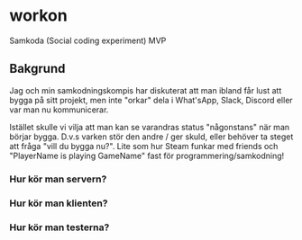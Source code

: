 # workon
Samkoda (Social coding experiment) MVP

## Bakgrund

Jag och min samkodningskompis har diskuterat att man ibland får lust att bygga på sitt projekt, men inte "orkar" dela i What'sApp, Slack, Discord eller var man nu kommunicerar.

Istället skulle vi vilja att man kan se varandras status "någonstans" när man börjar bygga. D.v.s varken stör den andre / ger skuld, eller behöver ta steget att fråga "vill du bygga nu?". Lite som hur Steam funkar med friends och "PlayerName is playing GameName" fast för programmering/samkodning!

### Hur kör man servern?

### Hur kör man klienten?

### Hur kör man testerna?
